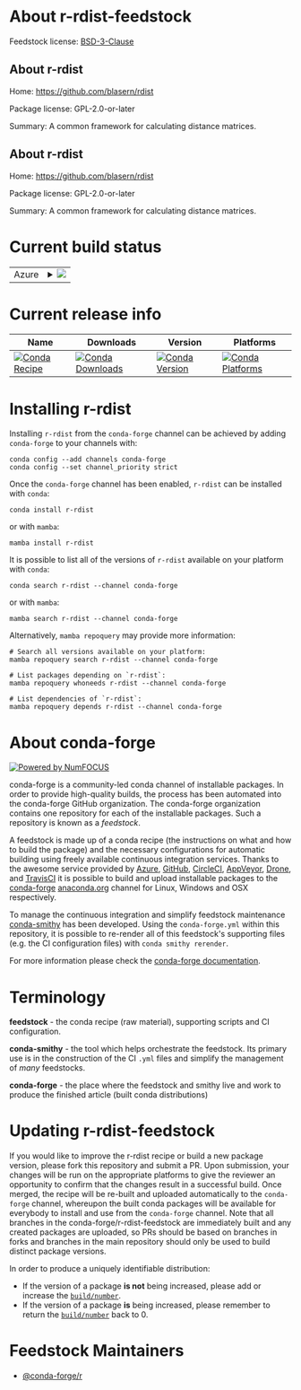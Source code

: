 About r-rdist-feedstock
=======================

Feedstock license: [BSD-3-Clause](https://github.com/conda-forge/r-rdist-feedstock/blob/main/LICENSE.txt)


About r-rdist
-------------

Home: https://github.com/blasern/rdist

Package license: GPL-2.0-or-later

Summary: A common framework for calculating distance matrices.

About r-rdist
-------------

Home: https://github.com/blasern/rdist

Package license: GPL-2.0-or-later

Summary: A common framework for calculating distance matrices.

Current build status
====================


<table>
    
  <tr>
    <td>Azure</td>
    <td>
      <details>
        <summary>
          <a href="https://dev.azure.com/conda-forge/feedstock-builds/_build/latest?definitionId=11203&branchName=main">
            <img src="https://dev.azure.com/conda-forge/feedstock-builds/_apis/build/status/r-rdist-feedstock?branchName=main">
          </a>
        </summary>
        <table>
          <thead><tr><th>Variant</th><th>Status</th></tr></thead>
          <tbody><tr>
              <td>linux_64_r_base4.3</td>
              <td>
                <a href="https://dev.azure.com/conda-forge/feedstock-builds/_build/latest?definitionId=11203&branchName=main">
                  <img src="https://dev.azure.com/conda-forge/feedstock-builds/_apis/build/status/r-rdist-feedstock?branchName=main&jobName=linux&configuration=linux%20linux_64_r_base4.3" alt="variant">
                </a>
              </td>
            </tr><tr>
              <td>linux_64_r_base4.4</td>
              <td>
                <a href="https://dev.azure.com/conda-forge/feedstock-builds/_build/latest?definitionId=11203&branchName=main">
                  <img src="https://dev.azure.com/conda-forge/feedstock-builds/_apis/build/status/r-rdist-feedstock?branchName=main&jobName=linux&configuration=linux%20linux_64_r_base4.4" alt="variant">
                </a>
              </td>
            </tr><tr>
              <td>osx_64_r_base4.3</td>
              <td>
                <a href="https://dev.azure.com/conda-forge/feedstock-builds/_build/latest?definitionId=11203&branchName=main">
                  <img src="https://dev.azure.com/conda-forge/feedstock-builds/_apis/build/status/r-rdist-feedstock?branchName=main&jobName=osx&configuration=osx%20osx_64_r_base4.3" alt="variant">
                </a>
              </td>
            </tr><tr>
              <td>osx_64_r_base4.4</td>
              <td>
                <a href="https://dev.azure.com/conda-forge/feedstock-builds/_build/latest?definitionId=11203&branchName=main">
                  <img src="https://dev.azure.com/conda-forge/feedstock-builds/_apis/build/status/r-rdist-feedstock?branchName=main&jobName=osx&configuration=osx%20osx_64_r_base4.4" alt="variant">
                </a>
              </td>
            </tr><tr>
              <td>win_64_r_base4.3</td>
              <td>
                <a href="https://dev.azure.com/conda-forge/feedstock-builds/_build/latest?definitionId=11203&branchName=main">
                  <img src="https://dev.azure.com/conda-forge/feedstock-builds/_apis/build/status/r-rdist-feedstock?branchName=main&jobName=win&configuration=win%20win_64_r_base4.3" alt="variant">
                </a>
              </td>
            </tr><tr>
              <td>win_64_r_base4.4</td>
              <td>
                <a href="https://dev.azure.com/conda-forge/feedstock-builds/_build/latest?definitionId=11203&branchName=main">
                  <img src="https://dev.azure.com/conda-forge/feedstock-builds/_apis/build/status/r-rdist-feedstock?branchName=main&jobName=win&configuration=win%20win_64_r_base4.4" alt="variant">
                </a>
              </td>
            </tr>
          </tbody>
        </table>
      </details>
    </td>
  </tr>
</table>

Current release info
====================

| Name | Downloads | Version | Platforms |
| --- | --- | --- | --- |
| [![Conda Recipe](https://img.shields.io/badge/recipe-r--rdist-green.svg)](https://anaconda.org/conda-forge/r-rdist) | [![Conda Downloads](https://img.shields.io/conda/dn/conda-forge/r-rdist.svg)](https://anaconda.org/conda-forge/r-rdist) | [![Conda Version](https://img.shields.io/conda/vn/conda-forge/r-rdist.svg)](https://anaconda.org/conda-forge/r-rdist) | [![Conda Platforms](https://img.shields.io/conda/pn/conda-forge/r-rdist.svg)](https://anaconda.org/conda-forge/r-rdist) |

Installing r-rdist
==================

Installing `r-rdist` from the `conda-forge` channel can be achieved by adding `conda-forge` to your channels with:

```
conda config --add channels conda-forge
conda config --set channel_priority strict
```

Once the `conda-forge` channel has been enabled, `r-rdist` can be installed with `conda`:

```
conda install r-rdist
```

or with `mamba`:

```
mamba install r-rdist
```

It is possible to list all of the versions of `r-rdist` available on your platform with `conda`:

```
conda search r-rdist --channel conda-forge
```

or with `mamba`:

```
mamba search r-rdist --channel conda-forge
```

Alternatively, `mamba repoquery` may provide more information:

```
# Search all versions available on your platform:
mamba repoquery search r-rdist --channel conda-forge

# List packages depending on `r-rdist`:
mamba repoquery whoneeds r-rdist --channel conda-forge

# List dependencies of `r-rdist`:
mamba repoquery depends r-rdist --channel conda-forge
```


About conda-forge
=================

[![Powered by
NumFOCUS](https://img.shields.io/badge/powered%20by-NumFOCUS-orange.svg?style=flat&colorA=E1523D&colorB=007D8A)](https://numfocus.org)

conda-forge is a community-led conda channel of installable packages.
In order to provide high-quality builds, the process has been automated into the
conda-forge GitHub organization. The conda-forge organization contains one repository
for each of the installable packages. Such a repository is known as a *feedstock*.

A feedstock is made up of a conda recipe (the instructions on what and how to build
the package) and the necessary configurations for automatic building using freely
available continuous integration services. Thanks to the awesome service provided by
[Azure](https://azure.microsoft.com/en-us/services/devops/), [GitHub](https://github.com/),
[CircleCI](https://circleci.com/), [AppVeyor](https://www.appveyor.com/),
[Drone](https://cloud.drone.io/welcome), and [TravisCI](https://travis-ci.com/)
it is possible to build and upload installable packages to the
[conda-forge](https://anaconda.org/conda-forge) [anaconda.org](https://anaconda.org/)
channel for Linux, Windows and OSX respectively.

To manage the continuous integration and simplify feedstock maintenance
[conda-smithy](https://github.com/conda-forge/conda-smithy) has been developed.
Using the ``conda-forge.yml`` within this repository, it is possible to re-render all of
this feedstock's supporting files (e.g. the CI configuration files) with ``conda smithy rerender``.

For more information please check the [conda-forge documentation](https://conda-forge.org/docs/).

Terminology
===========

**feedstock** - the conda recipe (raw material), supporting scripts and CI configuration.

**conda-smithy** - the tool which helps orchestrate the feedstock.
                   Its primary use is in the construction of the CI ``.yml`` files
                   and simplify the management of *many* feedstocks.

**conda-forge** - the place where the feedstock and smithy live and work to
                  produce the finished article (built conda distributions)


Updating r-rdist-feedstock
==========================

If you would like to improve the r-rdist recipe or build a new
package version, please fork this repository and submit a PR. Upon submission,
your changes will be run on the appropriate platforms to give the reviewer an
opportunity to confirm that the changes result in a successful build. Once
merged, the recipe will be re-built and uploaded automatically to the
`conda-forge` channel, whereupon the built conda packages will be available for
everybody to install and use from the `conda-forge` channel.
Note that all branches in the conda-forge/r-rdist-feedstock are
immediately built and any created packages are uploaded, so PRs should be based
on branches in forks and branches in the main repository should only be used to
build distinct package versions.

In order to produce a uniquely identifiable distribution:
 * If the version of a package **is not** being increased, please add or increase
   the [``build/number``](https://docs.conda.io/projects/conda-build/en/latest/resources/define-metadata.html#build-number-and-string).
 * If the version of a package **is** being increased, please remember to return
   the [``build/number``](https://docs.conda.io/projects/conda-build/en/latest/resources/define-metadata.html#build-number-and-string)
   back to 0.

Feedstock Maintainers
=====================

* [@conda-forge/r](https://github.com/orgs/conda-forge/teams/r/)

